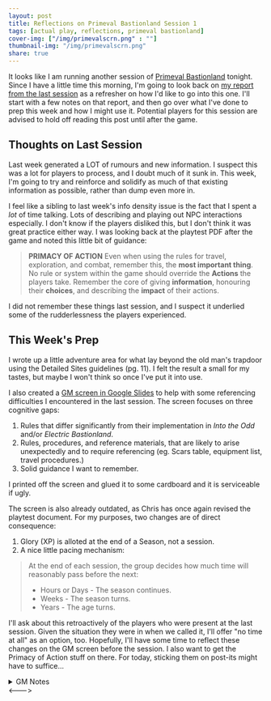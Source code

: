 ```yaml
---
layout: post
title: Reflections on Primeval Bastionland Session 1 
tags: [actual play, reflections, primeval bastionland]
cover-img: ["/img/primevalscrn.png" : ""]
thumbnail-img: "/img/primevalscrn.png"
share: true
---
```

It looks like I am running another session of [Primeval Bastionland](https://www.bastionland.com/2022/07/primeval-bastionland-playtest.html) tonight. Since I have a little time this morning, I'm going to look back on [my report from the last session](https://todistantlands.github.io/2022/07/26/primeval-playtest.html) as a refresher on how I'd like to go into this one. I'll start with a few notes on that report, and then go over what I've done to prep this week and how I might use it. Potential players for this session are advised to hold off reading this post until after the game.

## Thoughts on Last Session
Last week generated a LOT of rumours and new information. I suspect this was a lot for players to process, and I doubt much of it sunk in. This week, I'm going to try and reinforce and solidify as much of that existing information as possible, rather than dump even more in.

I feel like a sibling to last week's info density issue is the fact that I spent a _lot_ of time talking. Lots of describing and playing out NPC interactions especially. I don't know if the players disliked this, but I don't think it was great practice either way. I was looking back at the playtest PDF after the game and noted this little bit of guidance:

> **PRIMACY OF ACTION**
> Even when using the rules for travel, exploration, and combat, remember this, the **most important thing**.
> No rule or system within the game should override the **Actions** the players take.
> Remember the core of giving **information**, honouring their **choices**, and describing the **impact** of their actions.


I did not remember these things last session, and I suspect it underlied some of the rudderlessness the players experienced. 

## This Week's Prep
I wrote up a little adventure area for what lay beyond the old man's trapdoor using the Detailed Sites guidelines (pg. 11). I felt the result a small for my tastes, but maybe I won't think so once I've put it into use.

I also created a [GM screen in Google Slides](https://docs.google.com/presentation/d/1P-zBgjs60CXrBNr_nb0xPyQgiwsEYI8WVjLvFy-pnpE/edit?usp=sharing) to help with some referencing difficulties I encountered in the last session. The screen focuses on three cognitive gaps:
1. Rules that differ significantly from their implementation in *Into the Odd* and/or *Electric Bastionland*.
2. Rules, procedures, and reference materials, that are likely to arise unexpectedly and to require referencing (eg. Scars table, equipment list, travel procedures.)
3. Solid guidance I want to remember.

I printed off the screen and glued it to some cardboard and it is serviceable if ugly.

The screen is also already outdated, as Chris has once again revised the playtest document. For my purposes, two changes are of direct consequence:
1. Glory (XP) is alloted at the end of a Season, not a session.
2. A nice little pacing mechanism:

>At the end of each session, the group decides how much time will reasonably pass before the next:
> - Hours or Days - The season continues.
> - Weeks - The season turns.
> - Years - The age turns.

I'll ask about this retroactively of the players who were present at the last session. Given the situation they were in when we called it, I'll offer "no time at all" as an option, too. Hopefully, I'll have some time to reflect these changes on the GM screen before the session. I also want to get the Primacy of Action stuff on there. For today, sticking them on post-its might have to suffice...
<!-->
<details>
 <summary>GM Notes</summary>
 <p>See, like this!</p>
 </details>
 <--->